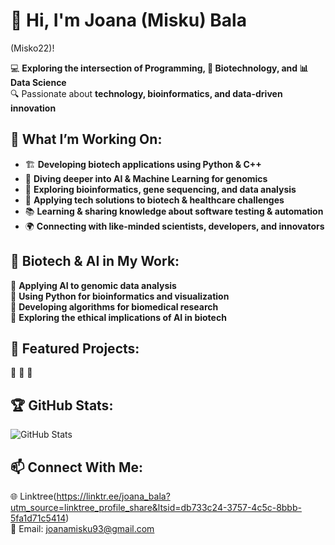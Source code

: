 # 👋 Hi, I'm Joana (Misku) Bala 
(Misko22)!

💻 **Exploring the intersection of Programming, 🧬 Biotechnology, and 📊 Data Science**  
🔍 Passionate about **technology, bioinformatics, and data-driven innovation**  

## 🚀 What I’m Working On:
- 🏗 **Developing biotech applications using Python & C++**
- 🧠 **Diving deeper into AI & Machine Learning for genomics**
- 🧬 **Exploring bioinformatics, gene sequencing, and data analysis**
- 🏥 **Applying tech solutions to biotech & healthcare challenges**
- 📚 **Learning & sharing knowledge about software testing & automation**
- 🌍 **Connecting with like-minded scientists, developers, and innovators**

## 🔬 Biotech & AI in My Work:
🔹 **Applying AI to genomic data analysis**  
🔹 **Using Python for bioinformatics and visualization**  
🔹 **Developing algorithms for biomedical research**  
🔹 **Exploring the ethical implications of AI in biotech**  

## 📌 Featured Projects:
🔹 
🔹 
🔹   

## 🏆 GitHub Stats:
![GitHub Stats](https://github-readme-stats.vercel.app/api?username=Misko22&show_icons=true&theme=tokyonight)

## 📫 Connect With Me:
🌐 Linktree(https://linktr.ee/joana_bala?utm_source=linktree_profile_share&ltsid=db733c24-3757-4c5c-8bbb-5fa1d71c5414)  
📧 Email: joanamisku93@gmail.com  
